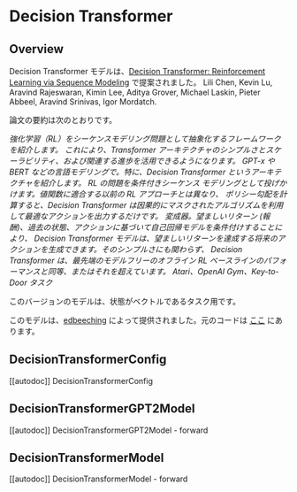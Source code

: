 <!--Copyright 2022 The HuggingFace Team. All rights reserved.

Licensed under the Apache License, Version 2.0 (the "License"); you may not use this file except in compliance with
the License. You may obtain a copy of the License at

http://www.apache.org/licenses/LICENSE-2.0

Unless required by applicable law or agreed to in writing, software distributed under the License is distributed on
an "AS IS" BASIS, WITHOUT WARRANTIES OR CONDITIONS OF ANY KIND, either express or implied. See the License for the
specific language governing permissions and limitations under the License.

⚠️ Note that this file is in Markdown but contain specific syntax for our doc-builder (similar to MDX) that may not be
rendered properly in your Markdown viewer.

-->

# Decision Transformer

## Overview

Decision Transformer モデルは、[Decision Transformer: Reinforcement Learning via Sequence Modeling](https://huggingface.co/papers/2106.01345) で提案されました。
Lili Chen, Kevin Lu, Aravind Rajeswaran, Kimin Lee, Aditya Grover, Michael Laskin, Pieter Abbeel, Aravind Srinivas, Igor Mordatch.

論文の要約は次のとおりです。

_強化学習（RL）をシーケンスモデリング問題として抽象化するフレームワークを紹介します。
これにより、Transformer アーキテクチャのシンプルさとスケーラビリティ、および関連する進歩を活用できるようになります。
GPT-x や BERT などの言語モデリングで。特に、Decision Transformer というアーキテクチャを紹介します。
RL の問題を条件付きシーケンス モデリングとして投げかけます。値関数に適合する以前の RL アプローチとは異なり、
ポリシー勾配を計算すると、Decision Transformer は因果的にマスクされたアルゴリズムを利用して最適なアクションを出力するだけです。
変成器。望ましいリターン (報酬)、過去の状態、アクションに基づいて自己回帰モデルを条件付けすることにより、
Decision Transformer モデルは、望ましいリターンを達成する将来のアクションを生成できます。そのシンプルさにも関わらず、
Decision Transformer は、最先端のモデルフリーのオフライン RL ベースラインのパフォーマンスと同等、またはそれを超えています。
Atari、OpenAI Gym、Key-to-Door タスク_

このバージョンのモデルは、状態がベクトルであるタスク用です。

このモデルは、[edbeeching](https://huggingface.co/edbeeching) によって提供されました。元のコードは [ここ](https://github.com/kzl/decision-transformer) にあります。

## DecisionTransformerConfig

[[autodoc]] DecisionTransformerConfig

## DecisionTransformerGPT2Model

[[autodoc]] DecisionTransformerGPT2Model - forward

## DecisionTransformerModel

[[autodoc]] DecisionTransformerModel - forward
